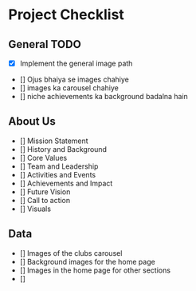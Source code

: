 # Project Checklist

## General TODO
- [X] Implement the general image path
- [] Ojus bhaiya se images chahiye 
- [] images ka carousel chahiye
- [] niche achievements ka background badalna hain 

## About Us
- [] Mission Statement 
- [] History and Background 
- [] Core Values 
- [] Team and Leadership
- [] Activities and Events
- [] Achievements and Impact
- [] Future Vision 
- [] Call to action
- [] Visuals

## Data 
- [] Images of the clubs carousel 
- [] Background images for the home page 
- [] Images in the home page for other sections 
- []




